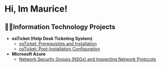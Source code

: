 <h1>Hi, Im Maurice! 

<h2>👨‍💻Information Technology Projects</h2>

- <b>osTicket (Help Desk Ticketing System)</b>
  - [osTicket: Prerequisites and Installation](https://github.com/Maurmoo/osTicket-Prereqs/tree/main)
  - [osTicket: Post-Installation Configuration](https://github.com/Maurmoo/Post-install-config)
- <b>Microsoft Azure</b>
  - [Network Security Groups (NSGs) and Inspecting Network Protocols](https://github.com/Maurmoo/Azure-Network-Protocols)







